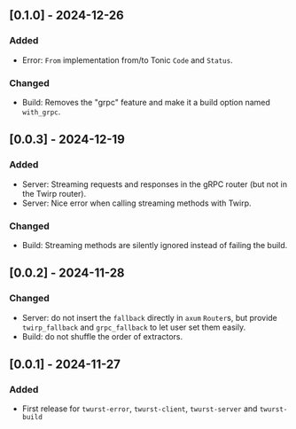 ## [0.1.0] - 2024-12-26

### Added
- Error: `From` implementation from/to Tonic `Code` and `Status`.

### Changed
- Build: Removes the "grpc" feature and make it a build option named `with_grpc`.

## [0.0.3] - 2024-12-19

### Added
- Server: Streaming requests and responses in the gRPC router (but not in the Twirp router).
- Server: Nice error when calling streaming methods with Twirp.

### Changed
- Build: Streaming methods are silently ignored instead of failing the build.

## [0.0.2] - 2024-11-28

### Changed
- Server: do not insert the `fallback` directly in `axum` `Router`s,
  but provide `twirp_fallback` and `grpc_fallback` to let user set them easily.
- Build: do not shuffle the order of extractors.

## [0.0.1] - 2024-11-27

### Added
- First release for `twurst-error`, `twurst-client`, `twurst-server` and `twurst-build`

